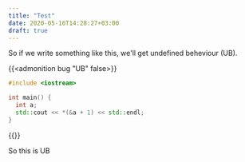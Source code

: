 ```yaml
---
title: "Test"
date: 2020-05-16T14:28:27+03:00
draft: true
---
```


So if we write something like this, we'll get undefined beheviour (UB).

{{<admonition bug "UB" false>}}
```cpp
#include <iostream>

int main() {
  int a;
  std::cout << *(&a + 1) << std::endl;
}
```
{{</admonition>}}

So this is UB
